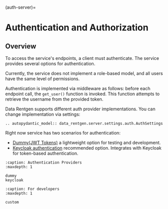 (auth-server)=

# Authentication and Authorization

## Overview

To access the service's endpoints, a client must authenticate. The service provides several options for authentication.

Currently, the service does not implement a role-based model, and all users have the same level of permissions.

Authentication is implemented via middleware as follows: before each endpoint call, the `get_user()` function is invoked. This function attempts to retrieve the username from the provided token.

Data Rentgen supports different auth provider implementations. You can change implementation via settings:

```{eval-rst}
.. autopydantic_model:: data_rentgen.server.settings.auth.AuthSettings
```

Right now service has two scenarios for authentication:

- [Dummy(JWT Tokens)](https://jwt.io/) a lightweight option for testing and development.
- [Keycloak authentication](https://www.keycloak.org/) recommended option. Integrates with Keycloak for token-based authentication.

```{toctree}
:caption: Authentication Providers
:maxdepth: 1

dummy
keycloak
```

```{toctree}
:caption: For developers
:maxdepth: 1

custom
```
